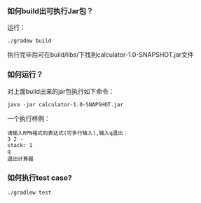 ### 如何build出可执行Jar包？
运行： 

```
./gradew build
```
执行完毕后可在build/libs/下找到calculator-1.0-SNAPSHOT.jar文件

### 如何运行？
对上面build出来的jar包执行如下命令：

```
java -jar calculator-1.0-SNAPSHOT.jar
```

一个执行样例：

```
请输入RPN格式的表达式(可多行输入),输入q退出：
3 2 -
stack: 1
q
退出计算器
```

### 如何执行test case?

```
./gradlew test
```


